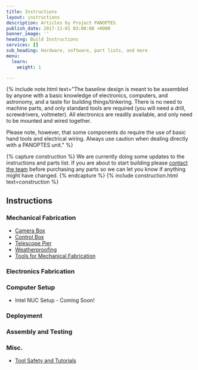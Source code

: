 ```yaml
---
title: Instructions
layout: instructions
description: Articles by Project PANOPTES
publish_date: 2017-11-01 03:00:00 +0000
banner_image: ''
heading: Build Instructions
services: []
sub_heading: Hardware, software, part lists, and more
menu:
  learn:
    weight: 1

---
```

{% include note.html text="The baseline design is meant to be assembled by anyone with a basic knowledge of electronics, computers, and astronomy, and a taste for building things/tinkering. There is no need to machine parts, and only standard tools are required (you will need a drill, screwdrivers, voltmeter). All electronics are readily available, and only need to be mounted and wired together.

Please note, however, that some components do require the use of basic hand tools and electrical wiring. Always use caution when dealing directly with a PANOPTES unit." %}

{% capture construction %}
We are currently doing some updates to the instructions and parts list. If you are about to start building please <a href="/contact">contact the team</a> before purchasing any parts so we can let you know if anything might have changed.
{% endcapture %}
{% include construction.html text=construction %}

## Instructions

### Mechanical Fabrication

* [Camera Box](https://docs.google.com/document/d/1mFRa6uzVql949QeHUonyB3D45D7_WUwnBW0KFUG8B2Y/edit?usp=sharing "Camera Box Construction")
* [Control Box](https://docs.google.com/document/d/11OCLtuYcSsovX_aF40Vl0i_g6CaOHSPlegfoNBd-jkA/edit?usp=sharing "Control Box Construction")
* [Telescope Pier](https://docs.google.com/document/d/1Z66t304Jn2eTqlHpoT0Z9tACoWqVp7MQWaTYMXJLF3g/edit?usp=sharing "Telescope Pier Construction")
* [Weatherproofing](https://docs.google.com/document/d/16w6iendTwTzYA3T8iUYXx2gFOx_Vmk-KIxZ5T8c0LSo/edit?usp=sharing "Weatherproofing")
* [Tools for Mechanical Fabrication](instructions/tools-mechanical/ "Tools for Mechanical Fabrication")

### Electronics Fabrication

### Computer Setup

* Intel NUC Setup - Coming Soon!

### Deployment

### Assembly and Testing

### Misc.

* [Tool Safety and Tutorials](instructions/tool-safety-and-tutorials/ "Tool Safety and Tutorials")